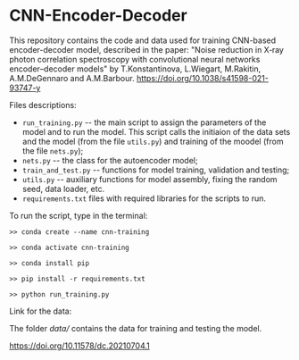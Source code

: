 # CNN-Encoder-Decoder

This repository contains the code and data used for training CNN-based encoder-decoder model, described in the paper: "Noise reduction in X‑ray photon correlation spectroscopy with convolutional neural networks encoder–decoder models" by T.Konstantinova, L.Wiegart, M.Rakitin, A.M.DeGennaro and A.M.Barbour. https://doi.org/10.1038/s41598-021-93747-y

Files descriptions:
* `run_training.py` -- the main script to assign the parameters of the model and to run the model. This script calls the initiaion of the data sets and the model (from the file `utils.py`) and training of the moodel (from the file `nets.py`);
* `nets.py` -- the class for the autoencoder model;
* `train_and_test.py` -- functions for model training, validation and testing;
* `utils.py` -- auxiliary functions for model assembly, fixing the random seed, data loader, etc.
* `requirements.txt` files with required libraries for the scripts to run.

To run the script, type in the terminal:

`>> conda create --name cnn-training`

`>> conda activate cnn-training`
 
`>> conda install pip` 

`>> pip install -r requirements.txt `

`>> python run_training.py`

Link for the data: 

The folder _data/_ contains the data for training and testing the model.

https://doi.org/10.11578/dc.20210704.1
